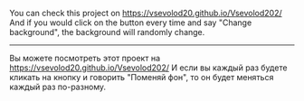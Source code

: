 You can check this project on https://vsevolod20.github.io/Vsevolod202/ 
And if you would click on the button every time and say "Change background", the background will randomly change.
*******************************************************************************************************************
Вы можете посмотреть этот проект на https://vsevolod20.github.io/Vsevolod202/ 
И если вы каждый раз будете кликать на кнопку и говорить "Поменяй фон", то он будет меняться каждый раз по-разному.
